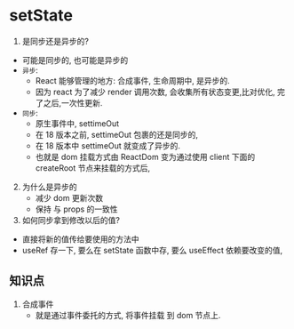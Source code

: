 # setState

1. 是同步还是异步的?

-   可能是同步的, 也可能是异步的
-   `异步`:
    -   React 能够管理的地方: 合成事件, 生命周期中, 是异步的.
    -   因为 react 为了减少 render 调用次数, 会收集所有状态变更,比对优化, 完了之后,一次性更新.
-   `同步`:
    -   原生事件中, settimeOut
    -   在 18 版本之前, settimeOut 包裹的还是同步的,
    -   在 18 版本中 settimeOut 就变成了异步的.
    -   也就是 dom 挂载方式由 ReactDom 变为通过使用 client 下面的 createRoot 节点来挂载的方式后,

2. 为什么是异步的
    - 减少 dom 更新次数
    - 保持 与 props 的一致性
3. 如何同步拿到修改以后的值?

-   直接将新的值传给要使用的方法中
-   useRef 存一下, 要么在 setState 函数中存, 要么 useEffect 依赖要改变的值,

## 知识点

1. 合成事件
    - 就是通过事件委托的方式, 将事件挂载 到 dom 节点上.
